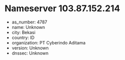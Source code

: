 # Nameserver 103.87.152.214

* as_number: 4787
* name: Unknown
* city: Bekasi
* country: ID
* organization: PT Cyberindo Aditama
* version: Unknown
* dnssec: Unknown
